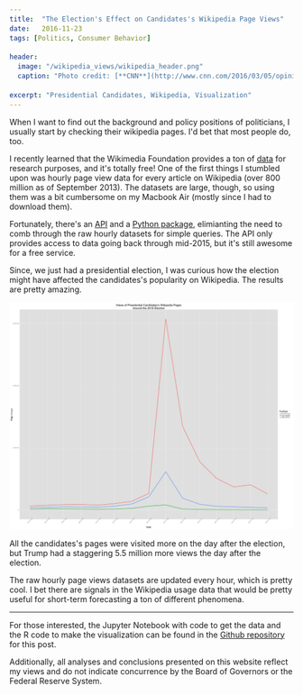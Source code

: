 ```yaml
---
title:  "The Election's Effect on Candidates's Wikipedia Page Views"
date:   2016-11-23
tags: [Politics, Consumer Behavior]

header:
  image: "/wikipedia_views/wikipedia_header.png"
  caption: "Photo credit: [**CNN**](http://www.cnn.com/2016/03/05/opinions/clinton-trump-made-for-each-other-opinion-zelizer/)"

excerpt: "Presidential Candidates, Wikipedia, Visualization"
---
```


When I want to find out the background and policy positions of politicians, I usually start by checking their wikipedia pages. I'd bet that most people do, too.

I recently learned that the Wikimedia Foundation provides a ton of [data](https://meta.wikimedia.org/wiki/Research:Data) for research purposes, and it's totally free! One of the first things I stumbled upon was hourly page view data for every article on Wikipedia (over 800 million as of September 2013). The datasets are large, though, so using them was a bit cumbersome on my Macbook Air (mostly since I had to download them).

Fortunately, there's an [API](https://www.mediawiki.org/wiki/API:Main_page) and a [Python package](https://github.com/mediawiki-utilities/python-mwviews), elimianting the need to comb through the raw hourly datasets for simple queries. The API only provides access to data going back through mid-2015, but it's still awesome for a free service.

Since, we just had a presidential election, I was curious how the election might have affected the candidates's popularity on Wikipedia. The results are pretty amazing.


![](/images/wikipedia_views/presidential_wiki_views.png?raw=true)

All the candidates's pages were visited more on the day after the election, but Trump had a staggering 5.5 million more views the day after the election.


The raw hourly page views datasets are updated every hour, which is pretty cool. I bet there are signals in the Wikipedia usage data that would be pretty useful for short-term forecasting a ton of different phenomena.

***

For those interested, the Jupyter Notebook with code to get the data and the R code to make the visualization can be found in the [Github repository](https://github.com/beckernick/visualizations/tree/master/State_of_the_Union_Wordcloud) for this post. 

Additionally, all analyses and conclusions presented on this website reflect my views and do not indicate concurrence by the Board of Governors or the Federal Reserve System.




